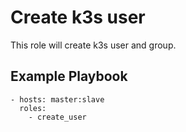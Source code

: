 Create k3s user
===============

This role will create k3s user and group.

Example Playbook
----------------

```
- hosts: master:slave
  roles:
    - create_user
```
